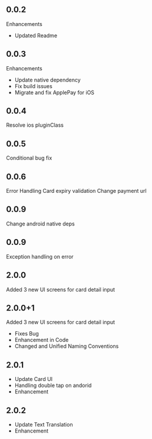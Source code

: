 ## 0.0.2
Enhancements
- Updated Readme

## 0.0.3
Enhancements
- Update native dependency
- Fix build issues
- Migrate and fix ApplePay for iOS

## 0.0.4
Resolve ios pluginClass

## 0.0.5
Conditional bug fix

## 0.0.6
Error Handling
Card expiry validation
Change payment url

## 0.0.9
Change android native deps

## 0.0.9
Exception handling on error

## 2.0.0
Added 3 new UI screens for card detail input

## 2.0.0+1
Added 3 new UI screens for card detail input
 - Fixes Bug
 - Enhancement in Code
 - Changed and Unified Naming Conventions

## 2.0.1
- Update Card UI
- Handling double tap on andorid
- Enhancement

## 2.0.2
- Update Text Translation
- Enhancement